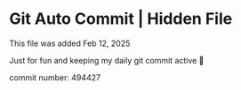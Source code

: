 # Git Auto Commit | Hidden File

This file was added Feb 12, 2025

Just for fun and keeping my daily git commit active 🤪

commit number: 494427
